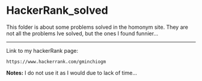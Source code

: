 <h1> HackerRank_solved</h1>
This folder is about some problems solved in the homonym site. They are not all the problems Ive solved, but the ones I found funnier...<br>
<hr>
Link to my hackerRank page:<br>

    https://www.hackerrank.com/gminchiogm

**Notes:** I do not use it as I would due to lack of time...
